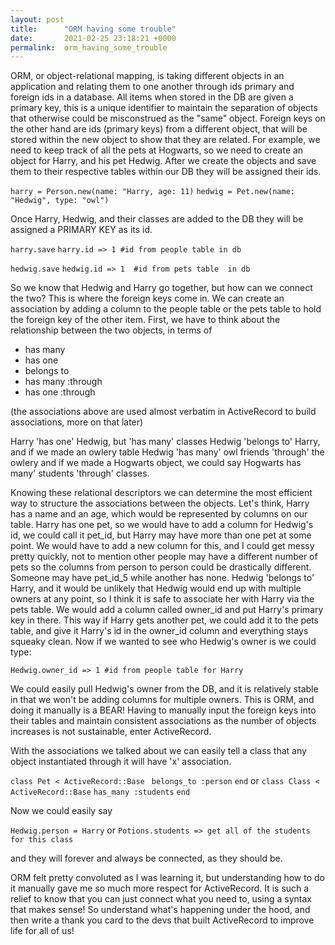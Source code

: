 ```yaml
---
layout: post
title:      "ORM having some trouble"
date:       2021-02-25 23:18:21 +0000
permalink:  orm_having_some_trouble
---
```



ORM, or object-relational mapping, is taking different objects in an application and relating them to one another through ids primary and foreign ids in a database.  All items when stored in the DB are given a primary key, this is a unique identifier to maintain the separation of objects that otherwise could be misconstrued as the "same" object. Foreign keys on the other hand are ids (primary keys) from a different object, that will be stored within the new object to show that they are related.
For example, we need to keep track of all the pets at Hogwarts, so we need to create an object for Harry, and his pet Hedwig. After we create the objects and save them to their respective tables within our DB they will be assigned their ids.


`harry = Person.new(name: "Harry, age: 11)`
`hedwig = Pet.new(name: "Hedwig", type: "owl")`


Once Harry, Hedwig, and their classes are added to the DB they will be assigned a PRIMARY KEY as its id.

`harry.save`
`harry.id => 1 #id from people table in db`

`hedwig.save`
`hedwig.id => 1  #id from pets table  in db`

So we know that Hedwig and Harry go together, but how can we connect the two? This is where the foreign keys come in. We can create an association by adding a column to the people table or the pets table to hold the foreign key of the other item. First, we have to think about the relationship between the two objects, in terms of 
* 	has many
* 	has one
* 	belongs to 
* 	has many :through
* 	has one :through

(the associations above are used almost verbatim in ActiveRecord to build associations, more on that later) 

Harry 'has one' Hedwig, but 'has many' classes
Hedwig  'belongs to' Harry, and if we made an owlery table Hedwig 'has many' owl friends 'through' the owlery 
and if we made a Hogwarts object, we could say Hogwarts has many' students 'through' classes.

Knowing these relational descriptors we can determine the most efficient way to structure the associations between the objects. Let's think, Harry has a name and an age, which would be represented by columns on our table. Harry has one pet, so we would have to add a column for Hedwig's id, we could call it pet_id, but Harry may have more than one pet at some point. We would have to add a new column for this, and I could get messy pretty quickly, not to mention other people may have a different number of pets so the columns from person to person could be drastically different. Someone may have pet_id_5 while another has none.
Hedwig 'belongs to' Harry, and it would be unlikely that Hedwig would end up with multiple owners at any point, so I think it is safe to associate her with Harry via the pets table. We would add a column called owner_id and put Harry's primary key in there. This way if Harry gets another pet, we could add it to the pets table, and give it Harry's id in the owner_id column and everything stays squeaky clean. Now if we wanted to see who Hedwig's owner is we could type:

`Hedwig.owner_id => 1 #id from people table for Harry`

We could easily pull Hedwig's owner from the DB, and it is relatively stable in that we won't be adding columns for multiple owners. This is ORM, and doing it manually is a BEAR! Having to manually input the foreign keys into their tables and maintain consistent associations as the number of objects increases is not sustainable, enter ActiveRecord.

With the associations we talked about we can easily tell a class that any object instantiated through it will have 'x' association. 

`class Pet < ActiveRecord::Base`
 ` belongs_to :person`
`end`
or
`class Class < ActiveRecord::Base`
`has_many :students`
`end`

Now we could easily say

`Hedwig.person = Harry`
or 
`Potions.students => get all of the students for this class`

and they will forever and always be connected, as they should be.

ORM felt pretty convoluted as I was learning it, but understanding how to do it manually gave me so much more respect for ActiveRecord. It is such a relief to know that you can just connect what you need to, using a syntax that makes sense! So understand what's happening under the hood, and then write a thank you card to the devs that built ActiveRecord to improve life for all of us!






